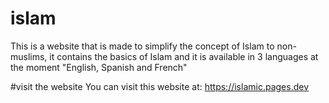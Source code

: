 # islam 
This is a website that is made to simplify the concept of Islam to non-muslims, it contains the basics of Islam and it is available in 3 languages at the moment "English, Spanish and French"

#visit the website 
You can visit this website at:
https://islamic.pages.dev
